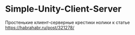 # Simple-Unity-Client-Server

Простенькие клиент-серверные крестики нолики к статье https://habrahabr.ru/post/321278/

